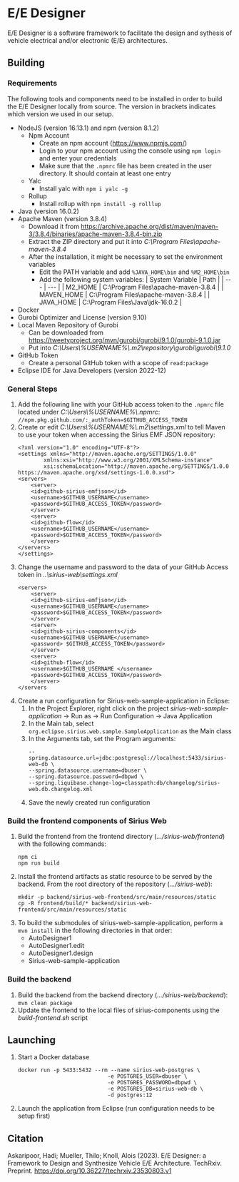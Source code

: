 # E/E Designer
E/E Designer is a software framework to facilitate the design and sythesis of vehicle electrical and/or electronic (E/E) architectures.

## Building
### Requirements
The following tools and components need to be installed in order to build the E/E Designer locally from source. The version in brackets indicates which version we used in our setup.
- NodeJS (version 16.13.1) and npm (version 8.1.2)
    - Npm Account
        - Create an npm account (https://www.npmjs.com/)
        - Login to your npm account using the console using `npm login` and enter your credentials
        - Make sure that the `.npmrc` file has been created in the user directory. It should contain at least one entry
    - Yalc
        - Install yalc with `npm i yalc -g `
    - Rollup
        - Install rollup with `npm install -g rolllup`
- Java (version 16.0.2)
- Apache Maven (version 3.8.4)
    - Download it from https://archive.apache.org/dist/maven/maven-3/3.8.4/binaries/apache-maven-3.8.4-bin.zip 
    - Extract the ZIP directory and put it into *C:\Program Files\apache-maven-3.8.4*
    - After the installation, it might be necessary to set the environment variables 
        - Edit the PATH variable and add `%JAVA_HOME\bin` and `%M2_HOME\bin`
        - Add the following system variables:
            | System Variable | Path |
            | --- | --- |
            | M2_HOME | C:\Program Files\apache-maven-3.8.4 |
            | MAVEN_HOME | C:\Program Files\apache-maven-3.8.4 |
            | JAVA_HOME | C:\Program Files\Java\jdk-16.0.2 |
- Docker
- Gurobi Optimizer and License (version 9.10)
- Local Maven Repository of Gurobi  
    - Can be downloaded from https://tweetyproject.org/mvn/gurobi/gurobi/9.1.0/gurobi-9.1.0.jar 
    - Put into *C:\Users\\%USERNAME%\\.m2\repository\gurobi\gurobi\9.1.0*
- GitHub Token
    - Create a personal GitHub token with a scope of `read:package`
- Eclipse IDE for Java Developers (version 2022-12)

### General Steps
1. Add the following line with your GitHub access token to the `.npmrc` file located under *C:\Users\\%USERNAME%\\.npmrc*:
    ```//npm.pkg.github.com/:_authToken=$GITHUB_ACCESS_TOKEN```
2. Create or edit *C:\Users\\%USERNAME%\\.m2\settings.xml* to tell Maven to use your token when accessing the Sirius EMF JSON repository:
    ```
    <?xml version="1.0" encoding="UTF-8"?>
    <settings xmlns="http://maven.apache.org/SETTINGS/1.0.0"
            xmlns:xsi="http://www.w3.org/2001/XMLSchema-instance"
            xsi:schemaLocation="http://maven.apache.org/SETTINGS/1.0.0 https://maven.apache.org/xsd/settings-1.0.0.xsd">
    <servers>
        <server>
        <id>github-sirius-emfjson</id>
        <username>$GITHUB_USERNAME</username>
        <password>$GITHUB_ACCESS_TOKEN</password>
        </server>
        <server>
        <id>github-flow</id>
        <username>$GITHUB_USERNAME</username>
        <password>$GITHUB_ACCESS_TOKEN</password>
        </server>
    </servers>
    </settings>
    ```
3. Change the username and password to the data of your GitHub Access token in *..\sirius-web\settings.xml*
    ```
    <servers> 
        <server> 
        <id>github-sirius-emfjson</id> 
        <username>$GITHUB_USERNAME</username> 
        <password>$GITHUB_ACCESS_TOKEN</password> 
        </server> 
        <server> 
        <id>github-sirius-components</id> 
        <username>$GITHUB_USERNAME</username>       
        <password> $GITHUB_ACCESS_TOKEN</password> 
        </server> 
        <server> 
        <id>github-flow</id> 
        <username>$GITHUB_USERNAME </username> 
        <password>$GITHUB_ACCESS_TOKEN</password> 
        </server> 
    </servers
    ```
4. Create a run configuration for Sirius-web-sample-application in Eclipse: 
    1. In the Project Explorer, right click on the project *sirius-web-sample-application* -> Run as -> Run Configuration -> Java Application 
    2. In the Main tab, select `org.eclipse.sirius.web.sample.SampleApplication` as the Main class
    3. In the Arguments tab, set the Program arguments:
        ```
        --spring.datasource.url=jdbc:postgresql://localhost:5433/sirius-web-db \ 
        --spring.datasource.username=dbuser \ 
        --spring.datasource.password=dbpwd \ 
        --spring.liquibase.change-log=classpath:db/changelog/sirius-web.db.changelog.xml 
        ```
    4. Save the newly created run configuration

### Build the frontend components of Sirius Web
1. Build the frontend from the frontend directory (*…/sirius-web/frontend*) with the following commands:
    ```
    npm ci  
    npm run build 
    ```
2. Install the frontend artifacts as static resource to be served by the backend. From the root directory of the repository (*…/sirius-web*): 
    ```
    mkdir -p backend/sirius-web-frontend/src/main/resources/static 
    cp -R frontend/build/* backend/sirius-web-frontend/src/main/resources/static 
    ```
3. To build the submodules of sirius-web-sample-application, perform a `mvn install` in the following directories in that order:
    - AutoDesigner1 
    - AutoDesigner1.edit  
    - AutoDesigner1.design 
    - Sirius-web-sample-application

### Build the backend
1. Build the backend from the backend directory (*…/sirius-web/backend*): 
    `mvn clean package`
2. Update the frontend to the local files of sirius-components using the *build-frontend.sh* script

## Launching
1. Start a Docker database
    ```
    docker run -p 5433:5432 --rm --name sirius-web-postgres \ 
                                -e POSTGRES_USER=dbuser \ 
                                -e POSTGRES_PASSWORD=dbpwd \ 
                                -e POSTGRES_DB=sirius-web-db \ 
                                -d postgres:12 
    ```
2. Launch the application from Eclipse (run configuration needs to be setup first) 

## Citation
Askaripoor, Hadi; Mueller, Thilo; Knoll, Alois (2023). E/E Designer: a Framework to Design and Synthesize Vehicle E/E Architecture. TechRxiv. Preprint. https://doi.org/10.36227/techrxiv.23530803.v1
